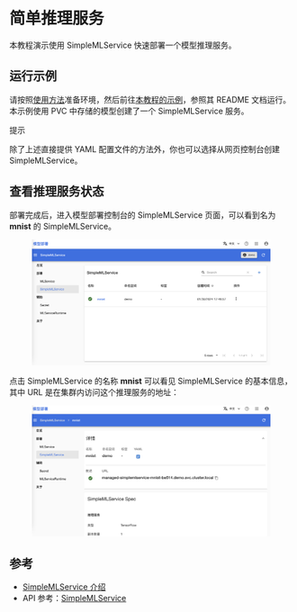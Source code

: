 # 简单推理服务

本教程演示使用 SimpleMLService 快速部署一个模型推理服务。

## 运行示例

请按照<a target="_blank" rel="noopener noreferrer" href="https://github.com/t9k/tutorial-examples/blob/master/docs/README-zh.md#%E4%BD%BF%E7%94%A8%E6%96%B9%E6%B3%95">使用方法</a>准备环境，然后前往<a target="_blank" rel="noopener noreferrer" href="https://github.com/t9k/tutorial-examples/blob/master/deployment/simplemlservice">本教程的示例</a>，参照其 README 文档运行。本示例使用 PVC 中存储的模型创建了一个 SimpleMLService 服务。

<aside class="note tip">
<div class="title">提示</div>

除了上述直接提供 YAML 配置文件的方法外，你也可以选择从网页控制台创建 SimpleMLService。

</aside>

## 查看推理服务状态

部署完成后，进入模型部署控制台的 SimpleMLService 页面，可以看到名为 **mnist** 的 SimpleMLService。

<figure class="screenshot">
    <img alt="list" src="../assets/tasks/deploy-simplemlservice/list.png" />
</figure>

点击 SimpleMLService 的名称 **mnist** 可以看见 SimpleMLService 的基本信息，其中 URL 是在集群内访问这个推理服务的地址：

<figure class="screenshot">
    <img alt="detail" src="../assets/tasks/deploy-simplemlservice/details.png" />
</figure>

## 参考

- [SimpleMLService 介绍](../modules/deployment/simplemlservice.md)
- API 参考：[SimpleMLService](../../references/api-reference/simplemlservice.md)
